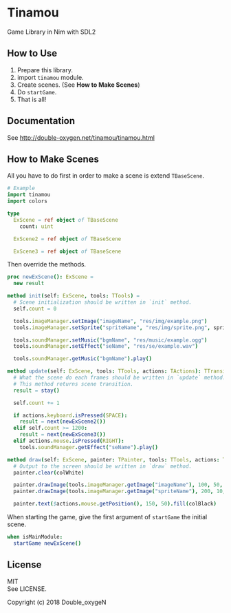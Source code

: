 # Tinamou

Game Library in Nim with SDL2

## How to Use

1. Prepare this library.
2. import `tinamou` module.
3. Create scenes. (See **How to Make Scenes**)
4. Do `startGame`.
5. That is all!

## Documentation

See http://double-oxygen.net/tinamou/tinamou.html

## How to Make Scenes

All you have to do first in order to make a scene is extend `TBaseScene`.

```nim
# Example
import tinamou
import colors

type
  ExScene = ref object of TBaseScene
    count: uint

  ExScene2 = ref object of TBaseScene

  ExScene3 = ref object of TBaseScene

```

Then override the methods.

```nim
proc newExScene(): ExScene =
  new result

method init(self: ExScene, tools: TTools) =
  # Scene initialization should be written in `init` method.
  self.count = 0

  tools.imageManager.setImage("imageName", "res/img/example.png")
  tools.imageManager.setSprite("spriteName", "res/img/sprite.png", spriteWidth = 32, spriteHeight = 32)

  tools.soundManager.setMusic("bgmName", "res/music/example.ogg")
  tools.soundManager.setEffect("seName", "res/se/example.wav")

  tools.soundManager.getMusic("bgmName").play()

method update(self: ExScene, tools: TTools, actions: TActions): TTransition =
  # What the scene do each frames should be written in `update` method.
  # This method returns scene transition.
  result = stay()

  self.count += 1

  if actions.keyboard.isPressed(SPACE):
    result = next(newExScene2())
  elif self.count >= 1200:
    result = next(newExScene3())
  elif actions.mouse.isPressed(RIGHT):
    tools.soundManager.getEffect("seName").play()

method draw(self: ExScene, painter: TPainter, tools: TTools, actions: TActions) =
  # Output to the screen should be written in `draw` method.
  painter.clear(colWhite)

  painter.drawImage(tools.imageManager.getImage("imageName"), 100, 50, 100, 80)
  painter.drawImage(tools.imageManager.getImage("spriteName"), 200, 10, spriteNum = 2)

  painter.text($actions.mouse.getPosition(), 150, 50).fill(colBlack)

```

When starting the game, give the first argument of `startGame` the initial scene.

```nim
when isMainModule:
  startGame newExScene()

```

## License

MIT  
See LICENSE.

Copyright (c) 2018 Double_oxygeN
